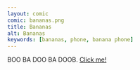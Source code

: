 ```yaml
---
layout: comic
comic: bananas.png
title: Bananas
alt: Bananas
keywords: [bananas, phone, banana phone]
---
```


BOO BA DOO BA DOOB.
[Click me!](https://www.youtube.com/watch?v=j5C6X9vOEkU)
